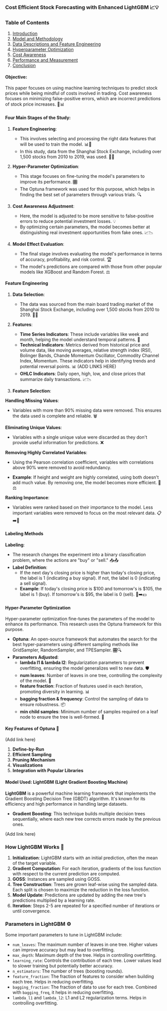 ### Cost Efficient Stock Forecasting with Enhanced LightGBM 📈💡

### Table of Contents
1. [Introduction](https://github.com/aditya-saxena-7/Cost-Efficient-Stock-Forecasting-with-Enhanced-LightGBM/blob/master/Introduction.md)
2. [Model and Methodology](https://github.com/aditya-saxena-7/Cost-Efficient-Stock-Forecasting-with-Enhanced-LightGBM/blob/master/Model%20and%20Methodology.md)
3. [Data Descriptions and Feature Engineering](https://github.com/aditya-saxena-7/Cost-Efficient-Stock-Forecasting-with-Enhanced-LightGBM/blob/master/Data%20Descriptions%20and%20Feature%20Engineering.md)
4. [Hyperparameter Optimization](https://github.com/aditya-saxena-7/Cost-Efficient-Stock-Forecasting-with-Enhanced-LightGBM/blob/master/Hyperparameter%20Optimization.md)
5. [Cost Awareness](https://github.com/aditya-saxena-7/Cost-Efficient-Stock-Forecasting-with-Enhanced-LightGBM/blob/master/Cost%20Awareness.md)
6. [Performance and Measurement](https://github.com/aditya-saxena-7/Cost-Efficient-Stock-Forecasting-with-Enhanced-LightGBM/blob/master/Performance%20and%20Measurement.md)
7. [Conclusion](https://github.com/aditya-saxena-7/Cost-Efficient-Stock-Forecasting-with-Enhanced-LightGBM/blob/master/Conclusion.md)

#### Objective:

This paper focuses on using machine learning techniques to predict stock prices while being mindful of costs involved in trading. Cost awareness focuses on minimizing false-positive errors, which are incorrect predictions of stock price increases. 🛑📊

#### Four Main Stages of the Study:

1. **Feature Engineering**:
   - This involves selecting and processing the right data features that will be used to train the model. 📊🔧
   - In this study, data from the Shanghai Stock Exchange, including over 1,500 stocks from 2010 to 2019, was used. 📅🏦

2. **Hyper-Parameter Optimization**:
   - This stage focuses on fine-tuning the model's parameters to improve its performance. 🎛️
   - The Optuna framework was used for this purpose, which helps in finding the best set of parameters through various trials. 🔍

3. **Cost Awareness Adjustment**:
   - Here, the model is adjusted to be more sensitive to false-positive errors to reduce potential investment losses. 💡
   - By optimizing certain parameters, the model becomes better at distinguishing real investment opportunities from fake ones. 📈📉

4. **Model Effect Evaluation**:
   - The final stage involves evaluating the model's performance in terms of accuracy, profitability, and risk control. 🏆
   - The model's predictions are compared with those from other popular models like XGBoost and Random Forest. ⚖️

#### Feature Engineering

1. **Data Selection**:
   - The data was sourced from the main board trading market of the Shanghai Stock Exchange, including over 1,500 stocks from 2010 to 2019. 📅🏦
   
2. **Features**:
   - **Time Series Indicators**: These include variables like week and month, helping the model understand temporal patterns. 📆
   - **Technical Indicators**: Metrics derived from historical price and volume data, like moving averages, relative strength index (RSI), Bolinger Bands, Chande Momentum Oscillator, Commodity Channel Index, Momentum. These indicators help in identifying trends and potential reversal points. 📊 (ADD LINKS HERE)
   - **OHLC Indicators**: Daily open, high, low, and close prices that summarize daily transactions. 📈📉

3. **Feature Selection**:

**Handling Missing Values**:
- Variables with more than 90% missing data were removed. This ensures the data used is complete and reliable. 🗑️

**Eliminating Unique Values**:
- Variables with a single unique value were discarded as they don't provide useful information for predictions. ❌

**Removing Highly Correlated Variables**:
- Using the Pearson correlation coefficient, variables with correlations above 90% were removed to avoid redundancy.
   
- **Example**: If height and weight are highly correlated, using both doesn't add much value. By removing one, the model becomes more efficient. 📏⚖️

**Ranking Importance**:
- Variables were ranked based on their importance to the model. Less important variables were removed to focus on the most relevant data. 📋➡️🚀

#### Labeling Methods

**Labeling**:
- The research changes the experiment into a binary classification problem, where the actions are "buy" or "sell." 📥📤
- **Label Definition**:
  - If the next day's closing price is higher than today's closing price, the label is 1 (indicating a buy signal). If not, the label is 0 (indicating a sell signal).
  - **Example**: If today's closing price is $100 and tomorrow's is $105, the label is 1 (buy). If tomorrow's is $95, the label is 0 (sell). 💸➡️💵

#### Hyper-Parameter Optimization

Hyper-parameter optimization fine-tunes the parameters of the model to enhance its performance. This research uses the Optuna framework for this purpose.

- **Optuna**: An open-source framework that automates the search for the best hyper-parameters using different sampling methods like GridSampler, RandomSampler, and TPESampler. 🎛️🔍  
- **Parameters Adjusted**:
  - **lambda l1 & lambda l2**: Regularization parameters to prevent overfitting, ensuring the model generalizes well to new data. 🛡️
  - **num leaves**: Number of leaves in one tree, controlling the complexity of the model. 🍃
  - **feature fraction**: Fraction of features used in each iteration, promoting diversity in learning. 📊
  - **bagging fraction & frequency**: Control the sampling of data to ensure robustness. 📦
  - **min child samples**: Minimum number of samples required on a leaf node to ensure the tree is well-formed. 🌱

#### Key Features of Optuna 🚀

(Add link here)

1. **Define-by-Run**
2. **Efficient Sampling**
3. **Pruning Mechanism**
4. **Visualizations**
5. **Integration with Popular Libraries**

#### Model Used: LightGBM (Light Gradient Boosting Machine)

**LightGBM** is a powerful machine learning framework that implements the Gradient Boosting Decision Tree (GBDT) algorithm. It's known for its efficiency and high performance in handling large datasets.

- **Gradient Boosting**: This technique builds multiple decision trees sequentially, where each new tree corrects errors made by the previous ones. 

(Add link here)

### How LightGBM Works 🔧

1. **Initialization**: LightGBM starts with an initial prediction, often the mean of the target variable.
2. **Gradient Computation**: For each iteration, gradients of the loss function with respect to the current prediction are computed.
3. **GOSS**: Instances are sampled using GOSS.
4. **Tree Construction**: Trees are grown leaf-wise using the sampled data. Each split is chosen to maximize the reduction in the loss function.
5. **Model Update**: Predictions are updated by adding the new tree's predictions multiplied by a learning rate.
6. **Iteration**: Steps 2-5 are repeated for a specified number of iterations or until convergence.

### Parameters in LightGBM ⚙️

Some important parameters to tune in LightGBM include:

- `num_leaves`: The maximum number of leaves in one tree. Higher values can improve accuracy but may lead to overfitting.
- `max_depth`: Maximum depth of the tree. Helps in controlling overfitting.
- `learning_rate`: Controls the contribution of each tree. Lower values lead to slower training but potentially better accuracy.
- `n_estimators`: The number of trees (boosting rounds).
- `feature_fraction`: The fraction of features to consider when building each tree. Helps in reducing overfitting.
- `bagging_fraction`: The fraction of data to use for each tree. Combined with `bagging_freq`, it helps in reducing overfitting.
- `lambda_l1` and `lambda_l2`: L1 and L2 regularization terms. Helps in controlling overfitting.









